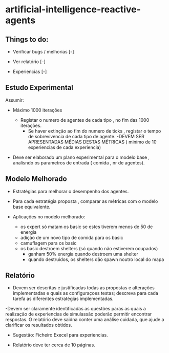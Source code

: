 # artificial-intelligence-reactive-agents

## Things to do:

- Verificar bugs / melhorias [-]

- Ver relatório [-]

- Experiencias  [-]


## Estudo Experimental
Assumir:
- Máximo 1000 iterações
    - Registar o numero de agentes de cada tipo , no fim das 1000 iterações.
        - Se haver extinção ao fim do numero de ticks , registar o tempo de sobrevivencia de cada tipo de agente.
            -DEVEM SER APRESENTADAS MÉDIAS DESTAS MÉTRICAS ( minímo de 10 experiencias de cada experiencia)


- Deve ser elaborado um plano experimental para o modelo base , analisndo os parametros de entrada ( comida , nr de agentes).


## Modelo Melhorado

- Estratégias para melhorar o desempenho dos agentes.

- Para cada estratégia proposta , comparar as métricas com o modelo base equivalente.

- Aplicações no modelo melhorado:
  -  os expert só matam os basic se estes tiverem menos de 50 de energia
  - adição de um novo tipo de comida para os basic
  - camuflagem para os basic
  - os basic destroem shelters (só quando não estiverem ocupados)
    - ganham 50% energia quando destroem uma shelter
    - quando destruidos,  os shelters dão spawn noutro local do mapa


## Relatório

- Devem ser descritas e justificadas todas as propostas e alterações implementadas e quais as configuraçoes testas; descreva para cada tarefa as diferentes estratégias implementadas.

-Devem ser claramente identificadas as questões paras as quais a realização de experiencias de simulassão poderão permitir encontrar respostas. O relatório deve saidna conter uma análise cuidada, que ajude a clarificar os resultados obtidos.

- Sugestão: Ficheiro Execel para experiencias.

- Relatório deve ter cerca de 10 páginas.